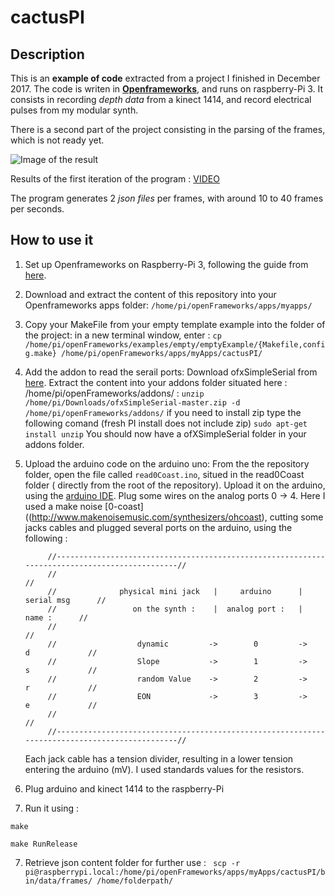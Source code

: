 # cactusPI

## Description

This is an **example of code** extracted from a project I finished in December 2017.
The code is writen in **[Openframeworks](http://openframeworks.cc/)**, and runs on raspberry-Pi 3.
It consists in recording *depth data* from a kinect 1414, and record electrical pulses from my modular synth.

There is a second part of the project consisting in the parsing of the frames, which is not ready yet.

![Image of the result](https://github.com/pierrextardif/cactusPI/blob/master/result.gif)

Results of the first iteration of the program : 
[VIDEO](https://vimeo.com/246690522)


The program generates 2 *json files* per frames, with around 10 to 40 frames per seconds.


## How to use it

1. Set up Openframeworks on Raspberry-Pi 3, following the guide from [here](http://openframeworks.cc/setup/raspberrypi/raspberry-pi-getting-started/).

2. Download and extract the content of this repository into your Openframeworks apps folder: `/home/pi/openFrameworks/apps/myapps/`

3. Copy your MakeFile from your empty template example into the folder of the project:
in a new terminal window, enter : 
`cp /home/pi/openFrameworks/examples/empty/emptyExample/{Makefile,config.make} /home/pi/openFrameworks/apps/myApps/cactusPI/`

4. Add the addon to read the serail ports:
Download ofxSimpleSerial from [here](https://github.com/LeoColomb/ofxSimpleSerial).
Extract the content into your addons folder situated here : /home/pi/openFrameworks/addons/ :
`unzip /home/pi/Downloads/ofxSimpleSerial-master.zip -d /home/pi/openFrameworks/addons/`
if you need to install zip type the following comand (fresh PI install does not include zip)
`sudo apt-get install unzip`
You should now have a ofXSimpleSerial folder in your addons folder. 

4. Upload the arduino code on the arduino uno:
	From the the repository folder, open the file called `read0Coast.ino`, situed in the read0Coast folder ( directly from the root of the repository).
	Upload it on the arduino, using the [arduino IDE](https://www.arduino.cc/en/Main/Software).
	Plug some wires on the analog ports 0 -> 4. 
	Here I used a make noise [0-coast]((http://www.makenoisemusic.com/synthesizers/ohcoast), cutting some jacks cables and plugged several ports on the arduino, using the following : 



			//----------------------------------------------------------------------------------------------//
			//      			                                                      		//
			//				physical mini jack   |     arduino      |   serial msg		// 
			//				   on the synth :    |  analog port :   |       name :		//
			//                                                            					//
			//      			dynamic         ->        0         ->        d       		//
			//      			Slope           ->        1         ->        s       		//
			//      			random Value    ->        2         ->        r       		//
			//      			EON             ->        3         ->        e       		//
			//      			                                                      		//
			//----------------------------------------------------------------------------------------------//

	Each jack cable has a tension divider, resulting in a lower tension entering the arduino (mV). 
	I used standards values for the resistors.


5. Plug arduino and kinect 1414 to the raspberry-Pi

6. Run it using : 

 `make`

 `make RunRelease`


7. Retrieve json content folder for further use : 
` scp -r pi@raspberrypi.local:/home/pi/openFrameworks/apps/myApps/cactusPI/bin/data/frames/ /home/folderpath/`